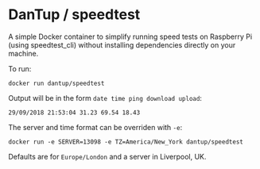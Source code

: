 # DanTup / speedtest

A simple Docker container to simplify running speed tests on Raspberry Pi (using speedtest_cli) without installing dependencies directly on your machine.

To run:

```
docker run dantup/speedtest
```

Output will be in the form `date time ping download upload`:

```
29/09/2018 21:53:04 31.23 69.54 18.43
```

The server and time format can be overriden with `-e`:

```
docker run -e SERVER=13098 -e TZ=America/New_York dantup/speedtest
```

Defaults are for `Europe/London` and a server in Liverpool, UK.

